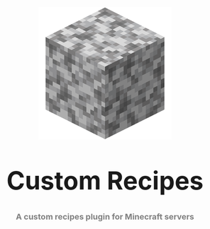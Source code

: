 <p align="center">
    <img src="./images/Diorite.png"/>
</p>
<p align="center" style="font-size: 56px; font-weight: bold;">
    Custom Recipes
    <span style="color: gray; font-size: 18px">
        </br>A custom recipes plugin for Minecraft servers
    </span>
</p>
